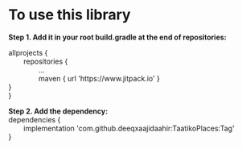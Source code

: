 # To use this library
<b>Step 1. Add it in your root build.gradle at the end of repositories:</b>
<br>
<p>
    allprojects {<br>
       <span style='padding-left: 30px;'> repositories {<br></span>
           <span style='padding-left: 60px;'> ...<br></span>
           <span style='padding-left: 60px;'> maven { url 'https://www.jitpack.io' }<br></span>
        }<br></span>
    }<br>
</p>
<p>
<b>Step 2. Add the dependency:</b><br>
dependencies {<br>
<span style='padding-left: 30px;'>
    implementation 'com.github.deeqxaajidaahir:TaatikoPlaces:Tag'</span>
    <br>
}
</p>